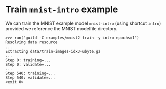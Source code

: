 # Train `mnist-intro` example

We can train the MNIST example model `mnist-intro` (using shortcut
`intro`) provided we reference the MNIST modelfile directory.

    >>> run("guild -C examples/mnist2 train -y intro epochs=1")
    Resolving data resource
    ...
    Extracting data/train-images-idx3-ubyte.gz
    ...
    Step 0: training=...
    Step 0: validate=...
    ...
    Step 540: training=...
    Step 540: validate=...
    <exit 0>
